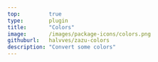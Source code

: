 ```yaml
---
top:         true
type:        plugin
title:       "Colors"
image:       /images/package-icons/colors.png
githuburl:   halvves/zazu-colors
description: "Convert some colors"
---
```

